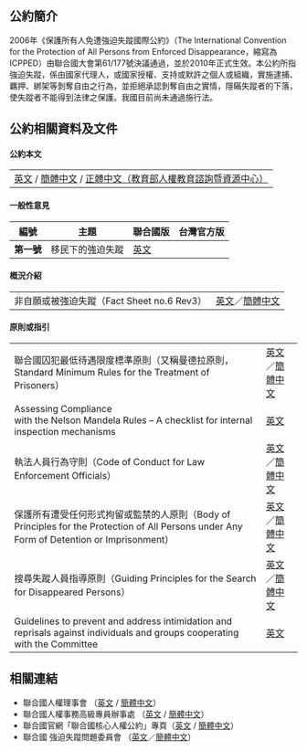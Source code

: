 ## 公約簡介

2006年《保護所有人免遭強迫失蹤國際公約》（The International Convention for the Protection of All Persons from Enforced Disappearance，縮寫為ICPPED）由聯合國大會第61/177號決議通過，並於2010年正式生效。本公約所指強迫失蹤，係由國家代理人，或國家授權、支持或默許之個人或組織，實施逮捕、羈押、綁架等剝奪自由之行為，並拒絕承認剝奪自由之實情，隱瞞失蹤者的下落，使失蹤者不能得到法律之保護。我國目前尚未通過施行法。

## 公約相關資料及文件

#### 公約本文

|   |
|---|
|[英文](../../wp-content/uploads/2019/02/CPED_EN.pdf) / [簡體中文](../../wp-content/uploads/2019/02/CPED_SCH.pdf) / [正體中文（教育部人權教育諮詢暨資源中心）](../../wp-content/uploads/2015/12/保護所有人免遭強迫失蹤國際公約（繁中版）.pdf)|

#### 一般性意見

| 編號      | 主題       | 聯合國版                                                                                                                    | 台灣官方版 |
| ------- | -------- | ----------------------------------------------------------------------------------------------------------------------- | ----- |
| **第一號** | 移民下的強迫失蹤 | [英文](../../wp-content/uploads/2015/12/General-comment-No.-1-on-enforced-disappearance-in-the-context-of-migration.docx) |       |

#### 概況介紹

|   |   |
|---|---|
|非自願或被強迫失蹤（Fact Sheet no.6 Rev3）|[英文](../../wp-content/uploads/2019/11/FactSheet6Rev3.pdf)／[簡體中文](../../wp-content/uploads/2019/11/FactSheet6Rev3_CH.pdf)|

#### 原則或指引

|   |   |
|---|---|
|聯合國囚犯最低待遇限度標準原則（又稱曼德拉原則，Standard Minimum Rules for the Treatment of Prisoners）|[英文](../../wp-content/uploads/2019/11/UN_Standard_Minimum_Rules_for_the_Treatment_of_Prisoners.pdf)／[簡體中文](../../wp-content/uploads/2019/11/34.pdf)|
|Assessing Compliance  <br>with the Nelson Mandela Rules – A checklist for internal inspection mechanisms|[英文](../../wp-content/uploads/2015/12/17-04946_E_ebook_rev.pdf)|
|執法人員行為守則（Code of Conduct for Law Enforcement Officials）|[英文](../../wp-content/uploads/2019/11/codeofconduct.pdf)／[簡體中文](../../wp-content/uploads/2019/11/44.pdf)|
|保護所有遭受任何形式拘留或監禁的人原則（Body of Principles for the Protection of All Persons under Any Form of Detention or Imprisonment）|[英文](../../wp-content/uploads/2019/11/bodyprinciples.pdf)／[簡體中文](../../wp-content/uploads/2019/11/36.pdf)|
|搜尋失蹤人員指導原則（Guiding Principles for the Search for Disappeared Persons）|[英文](../../wp-content/uploads/2015/12/Guiding-principles-for-the-search-for-disappeared-persons.pdf)／[簡體中文](../../wp-content/uploads/2015/12/搜尋失蹤人員指導原則.pdf)|
|Guidelines to prevent and address intimidation and reprisals against individuals and groups cooperating with the Committee|[英文](../../wp-content/uploads/2015/12/Guidelines-to-prevent-and-address-intimidation-and-reprisals-against-individuals-and-groups-cooperating-with-the-Committee.pdf)|

## 相關連結

- 聯合國人權理事會 （[英文](https://www.ohchr.org/EN/HRBodies/HRC/Pages/Home.aspx) / [簡體中文](https://www.ohchr.org/CH/HRBodies/HRC/Pages/Home.aspx)）
- 聯合國人權事務高級專員辦事處 （[英文](https://www.ohchr.org/EN/pages/home.aspx) / [簡體中文](https://www.ohchr.org/ch/Pages/Home.aspx)）
- 聯合國官網「聯合國核心人權公約」專頁（[英文](https://www.ohchr.org/EN/ProfessionalInterest/Pages/CoreInstruments.aspx) / [簡體中文](https://www.ohchr.org/CH/ProfessionalInterest/Pages/CoreInstruments.aspx)）
- 聯合國 強迫失蹤問題委員會 （[英文](https://www.ohchr.org/en/hrbodies/ced/pages/cedindex.aspx)／[簡體中文](https://www.ohchr.org/ch/hrbodies/ced/pages/cedindex.aspx)）